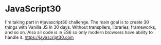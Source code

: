 # JavaScript30
I'm taking part in #javascript30 challenge. The main goal is to create 30 things with Vanilla JS in 30 days.
Without transpilers, libraries, frameworks, and so on. Also all code is in ES6 so only modern browsers have ability to handle it.
https://javascript30.com

